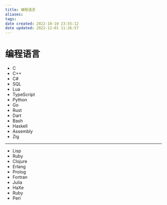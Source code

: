 ```yaml
---
title: 编程语言
aliases: 
tags: 
date created: 2022-10-10 23:55:12
date updated: 2022-12-01 11:26:57
---
```


# 编程语言

- C
- C++
- C#
- SQL
- Lua
- TypeScript
- Python
- Go
- Rust
- Dart
- Bash
- Haskell
- Assembly
- Zig
---
- Lisp
- Ruby
- Clojure
- Erlang
- Prolog
- Fortran
- Julia
- HaXe
- Ruby
- Perl
